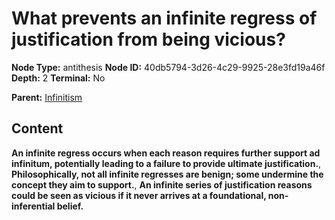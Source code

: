 # What prevents an infinite regress of justification from being vicious?

**Node Type:** antithesis
**Node ID:** 40db5794-3d26-4c29-9925-28e3fd19a46f
**Depth:** 2
**Terminal:** No

**Parent:** [Infinitism](infinitism.md)

## Content

**An infinite regress occurs when each reason requires further support ad infinitum, potentially leading to a failure to provide ultimate justification.**, **Philosophically, not all infinite regresses are benign; some undermine the concept they aim to support.**, **An infinite series of justification reasons could be seen as vicious if it never arrives at a foundational, non-inferential belief.**
